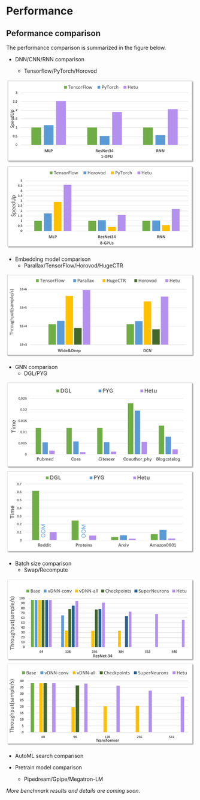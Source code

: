 Performance
============

<!---
## Experimental setup

We benchmark Hetu with TensorFlow on the dataset of CIFAR10 across ResNet.
--->

## Peformance comparison

The performance comparison is summarized in the figure below.

- DNN/CNN/RNN comparison

	- Tensorflow/PyTorch/Horovod

![](benchmark1.png)
![](benchmark2.png)

- Embedding model comparison
	- Parallax/TensorFlow/Horovod/HugeCTR

![](benchmark5.png)

- GNN comparison
	- DGL/PYG

![](benchmark6.png)
![](benchmark7.png)

- Batch size comparison
	- Swap/Recompute

![](benchmark3.png)
![](benchmark4.png)

- AutoML search comparison

- Pretrain model comparison
	- Pipedream/Gpipe/Megatron-LM

<div class="warning">
<em>More benchmark results and details are coming soon.</em>
</div>